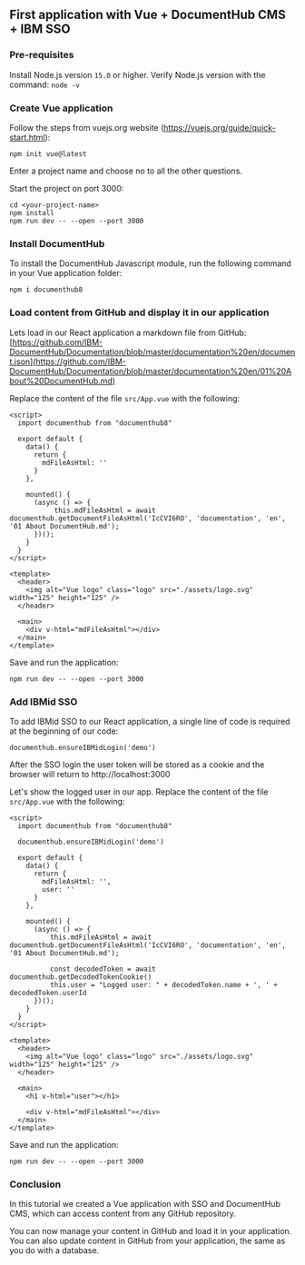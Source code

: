 ## First application with Vue + DocumentHub CMS + IBM SSO


### Pre-requisites

Install Node.js version ```15.0``` or higher. Verify Node.js version with the command: ```node -v```


### Create Vue application

Follow the steps from vuejs.org website (https://vuejs.org/guide/quick-start.html):

```
npm init vue@latest
```

Enter a project name and choose no to all the other questions.

Start the project on port 3000:

```
cd <your-project-name>
npm install
npm run dev -- --open --port 3000
```


### Install DocumentHub

To install the DocumentHub Javascript module, run the following command in your Vue application folder:

```
npm i documenthub8
```


### Load content from GitHub and display it in our application

Lets load in our React application a markdown file from GitHub: [https://github.com/IBM-DocumentHub/Documentation/blob/master/documentation%20en/document.json](https://github.com/IBM-DocumentHub/Documentation/blob/master/documentation%20en/01%20About%20DocumentHub.md)

Replace the content of the file ```src/App.vue``` with the following:

```
<script>
  import documenthub from "documenthub8"

  export default {
    data() {
      return {
        mdFileAsHtml: ''
      }
    },

    mounted() {
      (async () => {
           this.mdFileAsHtml = await documenthub.getDocumentFileAsHtml('IcCVI6RO', 'documentation', 'en', '01 About DocumentHub.md');
      })();
    }
  }
</script>

<template>
  <header>
    <img alt="Vue logo" class="logo" src="./assets/logo.svg" width="125" height="125" />
  </header>

  <main>
    <div v-html="mdFileAsHtml"></div>
  </main>
</template>
```

Save and run the application:

```
npm run dev -- --open --port 3000
```


### Add IBMid SSO

To add IBMid SSO to our React application, a single line of code is required at the beginning of our code:

```
documenthub.ensureIBMidLogin('demo')
```

After the SSO login the user token will be stored as a cookie and the browser will return to http://localhost:3000

Let's show the logged user in our app. Replace the content of the file ```src/App.vue``` with the following:

```
<script>
  import documenthub from "documenthub8"
  
  documenthub.ensureIBMidLogin('demo')

  export default {
    data() {
      return {
        mdFileAsHtml: '',
        user: ''
      }
    },

    mounted() {
      (async () => {
          this.mdFileAsHtml = await documenthub.getDocumentFileAsHtml('IcCVI6RO', 'documentation', 'en', '01 About DocumentHub.md');
          
          const decodedToken = await documenthub.getDecodedTokenCookie()
          this.user = "Logged user: " + decodedToken.name + ', ' + decodedToken.userId
      })();
    }
  }
</script>

<template>
  <header>
    <img alt="Vue logo" class="logo" src="./assets/logo.svg" width="125" height="125" />
  </header>

  <main>
    <h1 v-html="user"></h1>
    
    <div v-html="mdFileAsHtml"></div>
  </main>
</template>
```

Save and run the application:

```
npm run dev -- --open --port 3000
```


### Conclusion

In this tutorial we created a Vue application with SSO and DocumentHub CMS, which can access content from any GitHub repository.

You can now manage your content in GitHub and load it in your application. You can also update content in GitHub from your application, the same as you do with a database.
